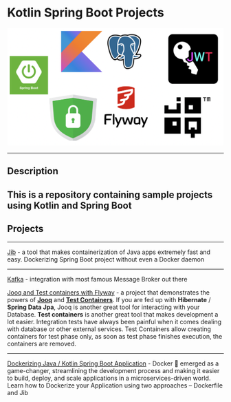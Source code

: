 # Kotlin Spring Boot Projects
![](img/logos.png)

---
## Description
This is a repository containing sample projects using  **Kotlin** and **Spring Boot**
---

## Projects

--- 
[Jib](https://github.com/baggio1103/kotlin-spring-boot/tree/main/demo-jib) - a tool that makes containerization of Java apps extremely fast
and easy. Dockerizing Spring Boot project without even a Docker daemon

--- 
[Kafka](https://github.com/baggio1103/kotlin-spring-boot/tree/main/kafka-example) -
integration with most famous Message Broker out there

[Jooq and Test containers with Flyway](https://github.com/baggio1103/kotlin-spring-boot/tree/main/jooq-tc-maven-demo) - 
a project that demonstrates the powers of **[Jooq](https://www.jooq.org/)** and **[Test Containers](https://testcontainers.com/)**. 
If you are fed up with **Hibernate** / **Spring Data Jpa**,
Jooq is another great tool for interacting with your
Database. **Test containers** is another great tool that makes
development a lot easier. Integration tests have always been painful
when it comes dealing with database or other external services.
Test Containers allow creating containers for test phase only, as soon as
test phase finishes execution, the containers are removed. 

--- 
[Dockerizing Java / Kotlin Spring Boot Application](https://github.com/baggio1103/kotlin-spring-boot) -
Docker 🐳 emerged as a game-changer, streamlining the development process and making it easier to build, 
deploy, and scale applications in a microservices-driven world.
Learn how to Dockerize your Application using two approaches – Dockerfile and Jib
